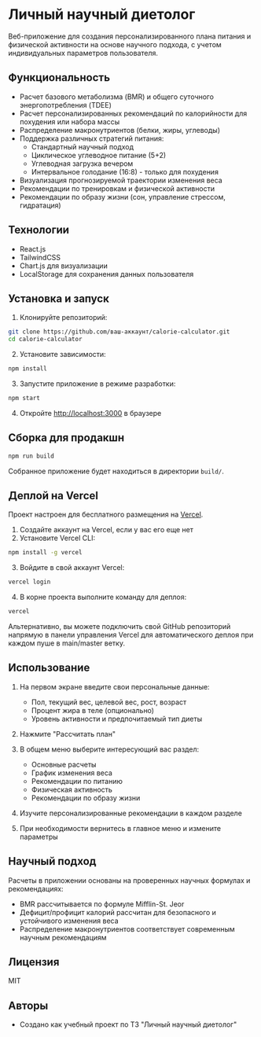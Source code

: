 # Личный научный диетолог

Веб-приложение для создания персонализированного плана питания и физической активности на основе научного подхода, с учетом индивидуальных параметров пользователя.

## Функциональность

- Расчет базового метаболизма (BMR) и общего суточного энергопотребления (TDEE)
- Расчет персонализированных рекомендаций по калорийности для похудения или набора массы
- Распределение макронутриентов (белки, жиры, углеводы)
- Поддержка различных стратегий питания:
  - Стандартный научный подход
  - Циклическое углеводное питание (5+2)
  - Углеводная загрузка вечером
  - Интервальное голодание (16:8) - только для похудения
- Визуализация прогнозируемой траектории изменения веса
- Рекомендации по тренировкам и физической активности
- Рекомендации по образу жизни (сон, управление стрессом, гидратация)

## Технологии

- React.js
- TailwindCSS
- Chart.js для визуализации
- LocalStorage для сохранения данных пользователя

## Установка и запуск

1. Клонируйте репозиторий:
```bash
git clone https://github.com/ваш-аккаунт/calorie-calculator.git
cd calorie-calculator
```

2. Установите зависимости:
```bash
npm install
```

3. Запустите приложение в режиме разработки:
```bash
npm start
```

4. Откройте [http://localhost:3000](http://localhost:3000) в браузере

## Сборка для продакшн

```bash
npm run build
```

Собранное приложение будет находиться в директории `build/`.

## Деплой на Vercel

Проект настроен для бесплатного размещения на [Vercel](https://vercel.com).

1. Создайте аккаунт на Vercel, если у вас его еще нет
2. Установите Vercel CLI:
```bash
npm install -g vercel
```

3. Войдите в свой аккаунт Vercel:
```bash
vercel login
```

4. В корне проекта выполните команду для деплоя:
```bash
vercel
```

Альтернативно, вы можете подключить свой GitHub репозиторий напрямую в панели управления Vercel для автоматического деплоя при каждом пуше в main/master ветку.

## Использование

1. На первом экране введите свои персональные данные:
   - Пол, текущий вес, целевой вес, рост, возраст
   - Процент жира в теле (опционально)
   - Уровень активности и предпочитаемый тип диеты

2. Нажмите "Рассчитать план"

3. В общем меню выберите интересующий вас раздел:
   - Основные расчеты
   - График изменения веса
   - Рекомендации по питанию
   - Физическая активность
   - Рекомендации по образу жизни

4. Изучите персонализированные рекомендации в каждом разделе

5. При необходимости вернитесь в главное меню и измените параметры

## Научный подход

Расчеты в приложении основаны на проверенных научных формулах и рекомендациях:

- BMR рассчитывается по формуле Mifflin-St. Jeor
- Дефицит/профицит калорий рассчитан для безопасного и устойчивого изменения веса
- Распределение макронутриентов соответствует современным научным рекомендациям

## Лицензия

MIT

## Авторы

- Создано как учебный проект по ТЗ "Личный научный диетолог" 